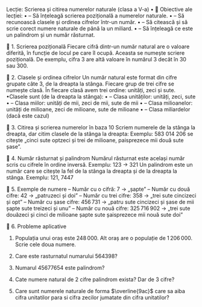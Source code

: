 Lecție: Scrierea și citirea numerelor naturale (clasa a V-a)
•	🎯 Obiective ale lecției:
•	– Să înțeleagă scrierea pozițională a numerelor naturale.
•	– Să recunoască clasele și ordinea cifrelor într-un număr.
•	– Să citească și să scrie corect numere naturale de până la un miliard.
•	– Să înțeleagă ce este un palindrom și un număr răsturnat.

🔹 1. Scrierea pozițională
Fiecare cifră dintr-un număr natural are o valoare diferită, în funcție de locul pe care îl ocupă. 
Aceasta se numește scriere pozițională. De exemplu, cifra 3 are altă valoare în numărul 3 decât în 30 sau 300.

🔹 2. Clasele și ordinea cifrelor
Un număr natural este format din cifre grupate câte 3, de la dreapta la stânga. 
Fiecare grup de trei cifre se numește clasă.
În fiecare clasă avem trei ordine: unități, zeci și sute.
•Clasele sunt (de la dreapta la stânga):
•	– Clasa unităților: unități, zeci, sute
•	– Clasa miilor: unități de mii, zeci de mii, sute de mii
•	– Clasa milioanelor: unități de milioane, zeci de milioane, sute de milioane
•	– Clasa miliardelor (dacă este cazul)

🔹 3. Citirea și scrierea numerelor în baza 10
Scriem numerele de la stânga la dreapta, dar citim clasele de la stânga la dreapta:
Exemplu: 583 014 206 se citește „cinci sute optzeci și trei de milioane, paisprezece mii două sute șase”.

🔹 4. Număr răsturnat și palindrom
Numărul răsturnat este același număr scris cu cifrele în ordine inversă. Exemplu: 123 → 321
Un palindrom este un număr care se citește la fel de la stânga la dreapta și de la dreapta la stânga. 
Exemplu: 121, 7447

🔹 5. Exemple de numere
– Număr cu o cifră: 7 → „șapte”
– Număr cu două cifre: 42 → „patruzeci și doi”
– Număr cu trei cifre: 358 → „trei sute cincizeci și opt”
– Număr cu șase cifre: 456 731 → „patru sute cincizeci și șase de mii șapte sute treizeci și unu”
– Număr cu nouă cifre: 325 716 902 → „trei sute douăzeci și cinci de milioane șapte sute șaisprezece mii nouă sute doi”

🔹 6. Probleme aplicative
1. Populația unui oraș este 248 000. 
Alt oraș are o populație de 1 206 000. 
Scrie cele doua numere.

2. Care este rasturnatul numarului 564398?

3. Numarul 45677654 este palindrom? 

4. Cate numere natural de 2 cifre palindrom exista? Dar de 3 cifre?

5. Care sunt numerele naturale de forma $\overline{9ac}$ care sa aiba cifra unitatilor para si cifra zecilor jumatate din cifra unitatilor?
